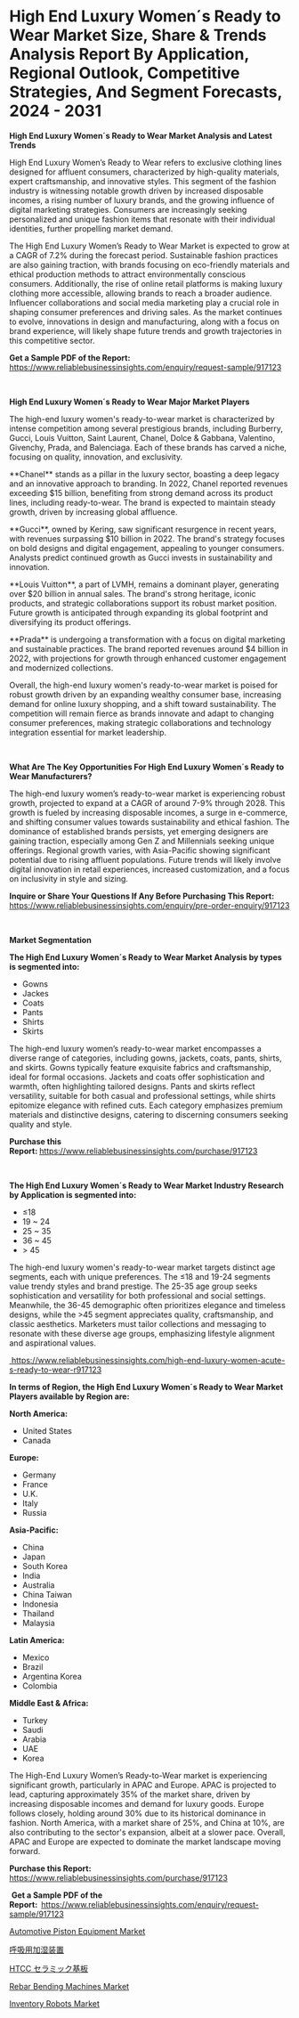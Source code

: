 <p><h1>High End Luxury Women´s Ready to Wear Market Size, Share & Trends Analysis Report By Application, Regional Outlook, Competitive Strategies, And Segment Forecasts, 2024 - 2031</h1></p><p><strong>High End Luxury Women´s Ready to Wear Market Analysis and Latest Trends</strong></p>
<p><p>High End Luxury Women’s Ready to Wear refers to exclusive clothing lines designed for affluent consumers, characterized by high-quality materials, expert craftsmanship, and innovative styles. This segment of the fashion industry is witnessing notable growth driven by increased disposable incomes, a rising number of luxury brands, and the growing influence of digital marketing strategies. Consumers are increasingly seeking personalized and unique fashion items that resonate with their individual identities, further propelling market demand.</p><p>The High End Luxury Women’s Ready to Wear Market is expected to grow at a CAGR of 7.2% during the forecast period. Sustainable fashion practices are also gaining traction, with brands focusing on eco-friendly materials and ethical production methods to attract environmentally conscious consumers. Additionally, the rise of online retail platforms is making luxury clothing more accessible, allowing brands to reach a broader audience. Influencer collaborations and social media marketing play a crucial role in shaping consumer preferences and driving sales. As the market continues to evolve, innovations in design and manufacturing, along with a focus on brand experience, will likely shape future trends and growth trajectories in this competitive sector.</p></p>
<p><strong>Get a Sample PDF of the Report:&nbsp;</strong> <a href="https://www.reliablebusinessinsights.com/enquiry/request-sample/917123">https://www.reliablebusinessinsights.com/enquiry/request-sample/917123</a></p>
<p>&nbsp;</p>
<p><strong>High End Luxury Women´s Ready to Wear Major Market Players</strong></p>
<p><p>The high-end luxury women's ready-to-wear market is characterized by intense competition among several prestigious brands, including Burberry, Gucci, Louis Vuitton, Saint Laurent, Chanel, Dolce & Gabbana, Valentino, Givenchy, Prada, and Balenciaga. Each of these brands has carved a niche, focusing on quality, innovation, and exclusivity.</p><p>**Chanel** stands as a pillar in the luxury sector, boasting a deep legacy and an innovative approach to branding. In 2022, Chanel reported revenues exceeding $15 billion, benefiting from strong demand across its product lines, including ready-to-wear. The brand is expected to maintain steady growth, driven by increasing global affluence.</p><p>**Gucci**, owned by Kering, saw significant resurgence in recent years, with revenues surpassing $10 billion in 2022. The brand's strategy focuses on bold designs and digital engagement, appealing to younger consumers. Analysts predict continued growth as Gucci invests in sustainability and innovation.</p><p>**Louis Vuitton**, a part of LVMH, remains a dominant player, generating over $20 billion in annual sales. The brand's strong heritage, iconic products, and strategic collaborations support its robust market position. Future growth is anticipated through expanding its global footprint and diversifying its product offerings.</p><p>**Prada** is undergoing a transformation with a focus on digital marketing and sustainable practices. The brand reported revenues around $4 billion in 2022, with projections for growth through enhanced customer engagement and modernized collections.</p><p>Overall, the high-end luxury women's ready-to-wear market is poised for robust growth driven by an expanding wealthy consumer base, increasing demand for online luxury shopping, and a shift toward sustainability. The competition will remain fierce as brands innovate and adapt to changing consumer preferences, making strategic collaborations and technology integration essential for market leadership.</p></p>
<p>&nbsp;</p>
<p><strong>What Are The Key Opportunities For High End Luxury Women´s Ready to Wear Manufacturers?</strong></p>
<p><p>The high-end luxury women’s ready-to-wear market is experiencing robust growth, projected to expand at a CAGR of around 7-9% through 2028. This growth is fueled by increasing disposable incomes, a surge in e-commerce, and shifting consumer values towards sustainability and ethical fashion. The dominance of established brands persists, yet emerging designers are gaining traction, especially among Gen Z and Millennials seeking unique offerings. Regional growth varies, with Asia-Pacific showing significant potential due to rising affluent populations. Future trends will likely involve digital innovation in retail experiences, increased customization, and a focus on inclusivity in style and sizing.</p></p>
<p><strong>Inquire or Share Your Questions If Any Before Purchasing This Report:</strong> <a href="https://www.reliablebusinessinsights.com/enquiry/pre-order-enquiry/917123">https://www.reliablebusinessinsights.com/enquiry/pre-order-enquiry/917123</a></p>
<p>&nbsp;</p>
<p><strong>Market Segmentation</strong></p>
<p><strong>The High End Luxury Women´s Ready to Wear Market Analysis by types is segmented into:</strong></p>
<p><ul><li>Gowns</li><li>Jackes</li><li>Coats</li><li>Pants</li><li>Shirts</li><li>Skirts</li></ul></p>
<p><p>The high-end luxury women’s ready-to-wear market encompasses a diverse range of categories, including gowns, jackets, coats, pants, shirts, and skirts. Gowns typically feature exquisite fabrics and craftsmanship, ideal for formal occasions. Jackets and coats offer sophistication and warmth, often highlighting tailored designs. Pants and skirts reflect versatility, suitable for both casual and professional settings, while shirts epitomize elegance with refined cuts. Each category emphasizes premium materials and distinctive designs, catering to discerning consumers seeking quality and style.</p></p>
<p><strong>Purchase this Report:&nbsp;</strong><a href="https://www.reliablebusinessinsights.com/purchase/917123">https://www.reliablebusinessinsights.com/purchase/917123</a></p>
<p>&nbsp;</p>
<p><strong>The High End Luxury Women´s Ready to Wear Market Industry Research by Application is segmented into:</strong></p>
<p><ul><li>≤18</li><li>19 ~ 24</li><li>25 ~ 35</li><li>36 ~ 45</li><li>> 45</li></ul></p>
<p><p>The high-end luxury women's ready-to-wear market targets distinct age segments, each with unique preferences. The ≤18 and 19-24 segments value trendy styles and brand prestige. The 25-35 age group seeks sophistication and versatility for both professional and social settings. Meanwhile, the 36-45 demographic often prioritizes elegance and timeless designs, while the >45 segment appreciates quality, craftsmanship, and classic aesthetics. Marketers must tailor collections and messaging to resonate with these diverse age groups, emphasizing lifestyle alignment and aspirational values.</p></p>
<p><a href="https://www.reliablebusinessinsights.com/high-end-luxury-women-acute-s-ready-to-wear-r917123">&nbsp;https://www.reliablebusinessinsights.com/high-end-luxury-women-acute-s-ready-to-wear-r917123</a></p>
<p><strong>In terms of Region, the High End Luxury Women´s Ready to Wear Market Players available by Region are:</strong></p>
<p>
    <p> <strong> North America: </strong>
        <ul>
            <li>United States</li>
            <li>Canada</li>
        </ul>
        </p> 
    <p> <strong> Europe: </strong>
        <ul>
            <li>Germany</li>
            <li>France</li>
            <li>U.K.</li>
            <li>Italy</li>
            <li>Russia</li>
        </ul>
        </p> 
    <p> <strong> Asia-Pacific: </strong>
        <ul>
            <li>China</li>
            <li>Japan</li>
            <li>South Korea</li>
            <li>India</li>
            <li>Australia</li>
            <li>China Taiwan</li>
            <li>Indonesia</li>
            <li>Thailand</li>
            <li>Malaysia</li>
        </ul>
        </p> 
    <p> <strong> Latin America: </strong>
        <ul>
            <li>Mexico</li>
            <li>Brazil</li>
            <li>Argentina Korea</li>
            <li>Colombia</li>
        </ul>
        </p> 
    <p> <strong> Middle East & Africa: </strong>
        <ul>
            <li>Turkey</li>
            <li>Saudi</li>
            <li>Arabia</li>
            <li>UAE</li>
            <li>Korea</li>
        </ul>
    </p>
    </p>
<p><p>The High-End Luxury Women’s Ready-to-Wear market is experiencing significant growth, particularly in APAC and Europe. APAC is projected to lead, capturing approximately 35% of the market share, driven by increasing disposable incomes and demand for luxury goods. Europe follows closely, holding around 30% due to its historical dominance in fashion. North America, with a market share of 25%, and China at 10%, are also contributing to the sector's expansion, albeit at a slower pace. Overall, APAC and Europe are expected to dominate the market landscape moving forward.</p></p>
<p><strong>Purchase this Report: </strong><a href="https://www.reliablebusinessinsights.com/purchase/917123">https://www.reliablebusinessinsights.com/purchase/917123</a></p>
<p>&nbsp;<strong>Get a Sample PDF of the Report:&nbsp;&nbsp;</strong><a href="https://www.reliablebusinessinsights.com/enquiry/request-sample/917123">https://www.reliablebusinessinsights.com/enquiry/request-sample/917123</a></p>
<p><strong></strong></p>
<p><p><a href="https://issuu.com/reportprime-2/docs/automotive-piston-equipment-market-_ea40d1c65dd178">Automotive Piston Equipment Market</a></p><p><a href="https://medium.com/@davidowell8/respiratory-humidifying-equipment-market-%E3%81%AF-%E3%82%B3%E3%82%B9%E3%83%88%E7%AE%A1%E7%90%86%E3%81%A8%E5%8A%B9%E7%8E%87%E5%90%91%E4%B8%8A%E3%82%92%E5%84%AA%E5%85%88%E3%81%97%E3%81%BE%E3%81%99-%E3%81%95%E3%82%89%E3%81%AB-%E5%A0%B1%E5%91%8A%E6%9B%B8%E3%81%AF%E5%B8%82%E5%A0%B4%E3%81%AE%E9%9C%80%E8%A6%81%E9%9D%A2%E3%81%A8%E4%BE%9B%E7%B5%A6%E9%9D%A2%E3%81%AE%E4%B8%A1%E6%96%B9%E3%82%92%E3%82%AB%E3%83%90%E3%83%BC%E3%81%97%E3%81%A6%E3%81%84%E3%81%BE%E3%81%99-fcdacfe10dbe">呼吸用加湿装置</a></p><p><a href="https://medium.com/@davidowell8/htcc-ceramic-substrates-market-%E3%81%AE%E3%82%B0%E3%83%AD%E3%83%BC%E3%83%90%E3%83%AB%E5%B8%82%E5%A0%B4%E6%A6%82%E8%A6%81%E3%81%AF-%E4%B8%96%E7%95%8C%E3%81%8A%E3%82%88%E3%81%B3%E4%B8%BB%E8%A6%81%E5%B8%82%E5%A0%B4%E3%81%AB%E3%81%8A%E3%81%91%E3%82%8B%E6%A5%AD%E7%95%8C%E3%81%AB%E5%BD%B1%E9%9F%BF%E3%82%92%E4%B8%8E%E3%81%88%E3%82%8B%E4%B8%BB%E8%A6%81%E3%81%AA%E3%83%88%E3%83%AC%E3%83%B3%E3%83%89%E3%81%AB%E3%81%A4%E3%81%84%E3%81%A6-%E7%8B%AC%E8%87%AA%E3%81%AE%E8%A6%96%E7%82%B9%E3%82%92%E6%8F%90%E4%BE%9B%E3%81%97%E3%81%BE%E3%81%99-826f1c776933?postPublishedType=initial">HTCC セラミック基板</a></p><p><a href="https://www.linkedin.com/pulse/charting-future-comprehensive-analysis-global-rebar-bending-kmzpe?trackingId=XZwHgP2lRmakXycaQ02YzA%3D%3D">Rebar Bending Machines Market</a></p><p><a href="https://medium.com/@boboko938_76821/the-inventory-robots-market-has-experienced-impressive-growth-in-recent-years-expanding-its-f7c5dc5cc372">Inventory Robots Market</a></p></p>